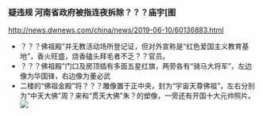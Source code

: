 ### 疑违规 河南省政府被指连夜拆除？？？庙宇[图
http://news.dwnews.com/china/news/2019-06-10/60136883.html
- ？？？佛祖殿”并无教活动场所登记证，但对外宣称是“红色爱国主义教育基地”，香火旺盛，烧香磕头拜毛者不乏？？官员。
- ？？？佛祖殿”门口及房顶插有多面五星红旗，两旁各有“骑马大将军”，左边像为华国锋，右边像为董必武
- 二楼的“佛祖金殿”将？？？雕像置于正中央，封为“宇宙天尊佛祖”，左右分别为“中天大佛”周？来和“贯天大佛”朱？的塑像，一旁还有开国十大元帅照片。
![](http://pic3.dwnews.net/20190611/ded4fa6a2c363981cde2e35adbb7e3b0_w_s.jpg)